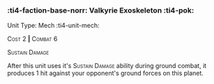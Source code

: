 ### :ti4-faction-base-norr: **Valkyrie Exoskeleton** :ti4-pok:

Unit Type: Mech :ti4-unit-mech:

<span style="font-variant:small-caps;">Cost</span> 2 __|__ <span style="font-variant:small-caps;">Combat</span> 6

<span style="font-variant:small-caps;">Sustain Damage</span>

After this unit uses it's <span style="font-variant:small-caps;">Sustain Damage</span> ability during ground combat, it produces 1 hit against your opponent's ground forces on this planet.
